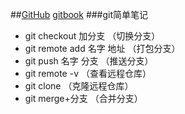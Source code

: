 ##[GitHub](https://github.com/formerlyhj) [gitbook](https://www.git-scm.com/book/zh/v2) 
###git简单笔记   
- git checkout 加分支  （切换分支）
- git remote add 名字 地址  （打包分支）
- git push 名字 分支  （推送分支） 
- git remote -v  （查看远程仓库） 
- git clone （克隆远程仓库） 
- git merge+分支 （合并分支）
